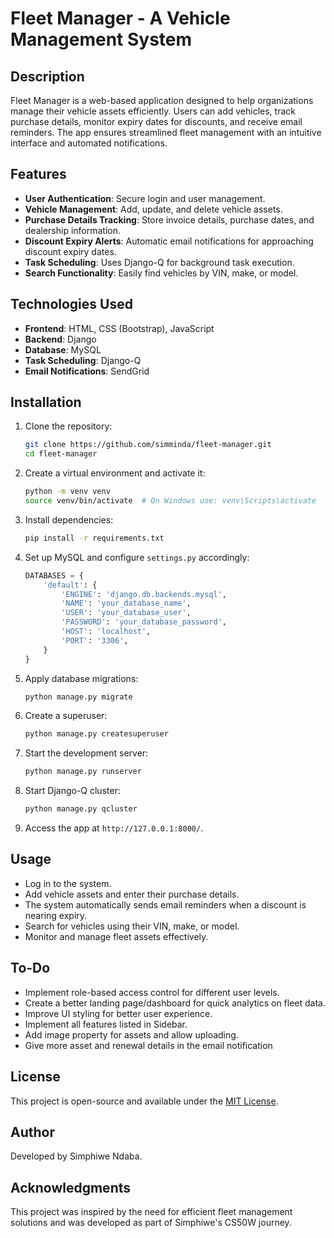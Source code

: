 # Fleet Manager - A Vehicle Management System

## Description

Fleet Manager is a web-based application designed to help organizations manage their vehicle assets efficiently. Users can add vehicles, track purchase details, monitor expiry dates for discounts, and receive email reminders. The app ensures streamlined fleet management with an intuitive interface and automated notifications.

## Features

- **User Authentication**: Secure login and user management.
- **Vehicle Management**: Add, update, and delete vehicle assets.
- **Purchase Details Tracking**: Store invoice details, purchase dates, and dealership information.
- **Discount Expiry Alerts**: Automatic email notifications for approaching discount expiry dates.
- **Task Scheduling**: Uses Django-Q for background task execution.
- **Search Functionality**: Easily find vehicles by VIN, make, or model.

## Technologies Used

- **Frontend**: HTML, CSS (Bootstrap), JavaScript
- **Backend**: Django
- **Database**: MySQL
- **Task Scheduling**: Django-Q
- **Email Notifications**: SendGrid

## Installation

1. Clone the repository:
   ```bash
   git clone https://github.com/simminda/fleet-manager.git
   cd fleet-manager
   ```
2. Create a virtual environment and activate it:
   ```bash
   python -m venv venv
   source venv/bin/activate  # On Windows use: venv\Scripts\activate
   ```
3. Install dependencies:
   ```bash
   pip install -r requirements.txt
   ```
4. Set up MySQL and configure `settings.py` accordingly:
   ```python
   DATABASES = {
       'default': {
           'ENGINE': 'django.db.backends.mysql',
           'NAME': 'your_database_name',
           'USER': 'your_database_user',
           'PASSWORD': 'your_database_password',
           'HOST': 'localhost',
           'PORT': '3306',
       }
   }
   ```
5. Apply database migrations:
   ```bash
   python manage.py migrate
   ```
6. Create a superuser:
   ```bash
   python manage.py createsuperuser
   ```
7. Start the development server:
   ```bash
   python manage.py runserver
   ```
8. Start Django-Q cluster:
   ```bash
   python manage.py qcluster
   ```
9. Access the app at `http://127.0.0.1:8000/`.

## Usage

- Log in to the system.
- Add vehicle assets and enter their purchase details.
- The system automatically sends email reminders when a discount is nearing expiry.
- Search for vehicles using their VIN, make, or model.
- Monitor and manage fleet assets effectively.

## To-Do

- Implement role-based access control for different user levels.
- Create a better landing page/dashboard for quick analytics on fleet data.
- Improve UI styling for better user experience.
- Implement all features listed in Sidebar.
- Add image property for assets and allow uploading.
- Give more asset and renewal details in the email notification

## License

This project is open-source and available under the [MIT License](LICENSE).

## Author

Developed by Simphiwe Ndaba.

## Acknowledgments

This project was inspired by the need for efficient fleet management solutions and was developed as part of Simphiwe's CS50W journey.
